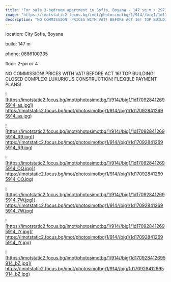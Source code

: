 ```yaml
---
title: "For sale 3-bedroom apartment in Sofia, Boyana - 147 sq.m / 297360 EUR :: imot.bg Ad"
image: "https://imotstatic2.focus.bg/imot/photosimotbg/1/914//big1/1d170928412695914_mC.jpg"
description: "NO COMMISSION! PRICES WITH VAT! BEFORE ACT 16! TOP BUILDING! CLOSED COMPLEX! LUXURIOUS CONSTRUCTION! FLEXIBLE PAYMENT PLANS!"
---
```


location: City Sofia, Boyana

build: 147 m

phone: 0886100335

floor: 2-ри от 4

NO COMMISSION! PRICES WITH VAT! BEFORE ACT 16! TOP BUILDING! CLOSED COMPLEX! LUXURIOUS CONSTRUCTION! FLEXIBLE PAYMENT PLANS!


![https://imotstatic2.focus.bg/imot/photosimotbg/1/914//big1/1d170928412695914_as.jpg]( https://imotstatic2.focus.bg/imot/photosimotbg/1/914//big1/1d170928412695914_as.jpg)


![https://imotstatic2.focus.bg/imot/photosimotbg/1/914//big1/1d170928412695914_R9.jpg]( https://imotstatic2.focus.bg/imot/photosimotbg/1/914//big1/1d170928412695914_R9.jpg)


![https://imotstatic2.focus.bg/imot/photosimotbg/1/914//big1/1d170928412695914_OQ.jpg]( https://imotstatic2.focus.bg/imot/photosimotbg/1/914//big1/1d170928412695914_OQ.jpg)


![https://imotstatic2.focus.bg/imot/photosimotbg/1/914//big1/1d170928412695914_7W.jpg]( https://imotstatic2.focus.bg/imot/photosimotbg/1/914//big1/1d170928412695914_7W.jpg)


![https://imotstatic2.focus.bg/imot/photosimotbg/1/914//big1/1d170928412695914_IY.jpg]( https://imotstatic2.focus.bg/imot/photosimotbg/1/914//big1/1d170928412695914_IY.jpg)


![https://imotstatic2.focus.bg/imot/photosimotbg/1/914//big/1d170928412695914_bZ.jpg]( https://imotstatic2.focus.bg/imot/photosimotbg/1/914//big/1d170928412695914_bZ.jpg)


